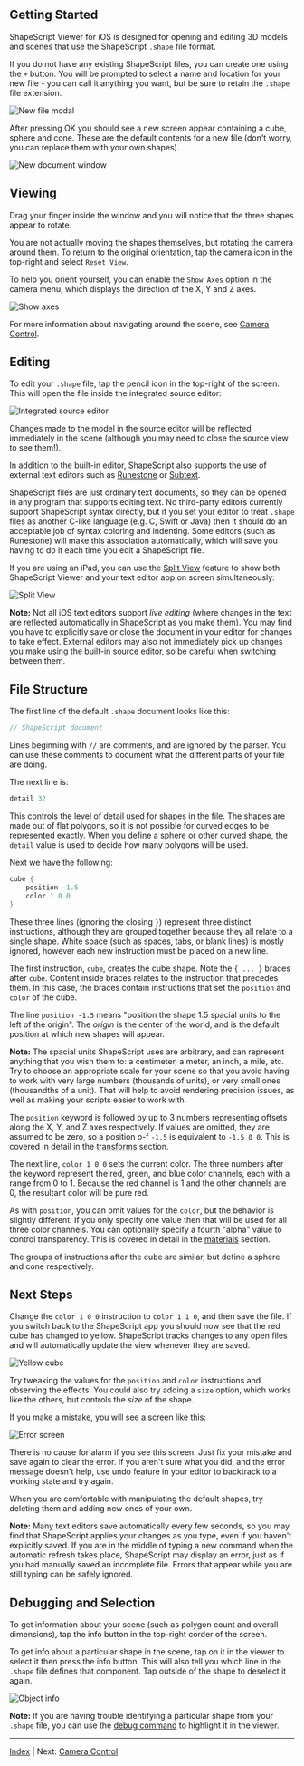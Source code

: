 Getting Started
---

ShapeScript Viewer for iOS is designed for opening and editing 3D models and scenes that use the ShapeScript `.shape` file format.

If you do not have any existing ShapeScript files, you can create one using the `+` button. You will be prompted to select a name and location for your new file - you can call it anything you want, but be sure to retain the `.shape` file extension.

![New file modal](../../images/new-file-ios.png)

After pressing OK you should see a new screen appear containing a cube, sphere and cone. These are the default contents for a new file (don't worry, you can replace them with your own shapes).

![New document window](../../images/new-document-ios-1.6.3.png)

## Viewing

Drag your finger inside the window and you will notice that the three shapes appear to rotate.

You are not actually moving the shapes themselves, but rotating the camera around them. To return to the original orientation, tap the camera icon in the top-right and select `Reset View`.

To help you orient yourself, you can enable the `Show Axes` option in the camera menu, which displays the direction of the X, Y and Z axes.

![Show axes](../../images/show-axes-ios-1.6.3.png)

For more information about navigating around the scene, see [Camera Control](camera-control.md).

## Editing

To edit your `.shape` file, tap the pencil icon in the top-right of the screen. This will open the file inside the integrated source editor:

![Integrated source editor](../../images/source-editor-ios.png)

Changes made to the model in the source editor will be reflected immediately in the scene (although you may need to close the source view to see them!).

In addition to the built-in editor, ShapeScript also supports the use of external text editors such as [Runestone](https://apps.apple.com/app/runestone-text-editor/id1548193893) or [Subtext](https://apps.apple.com/app/subtext/id1606625287).

ShapeScript files are just ordinary text documents, so they can be opened in any program that supports editing text. No third-party editors currently support ShapeScript syntax directly, but if you set your editor to treat `.shape` files as another C-like language (e.g. C, Swift or Java) then it should do an acceptable job of syntax coloring and indenting. Some editors (such as Runestone) will make this association automatically, which will save you having to do it each time you edit a ShapeScript file.

If you are using an iPad, you can use the [Split View](https://support.apple.com/en-gb/guide/ipad/ipad08c9970c/ipados) feature to show both ShapeScript Viewer and your text editor app on screen simultaneously:

![Split View](../../images/split-view-ios-1.6.3.png)

**Note:** Not all iOS text editors support *live editing* (where changes in the text are reflected automatically in ShapeScript as you make them). You may find you have to explicitly save or close the document in your editor for changes to take effect. External editors may also not immediately pick up changes you make using the built-in source editor, so be careful when switching between them.

## File Structure

The first line of the default `.shape` document looks like this:

```swift
// ShapeScript document
```

Lines beginning with `//` are comments, and are ignored by the parser. You can use these comments to document what the different parts of your file are doing.

The next line is:

```swift
detail 32
```

This controls the level of detail used for shapes in the file. The shapes are made out of flat polygons, so it is not possible for curved edges to be represented exactly. When you define a sphere or other curved shape, the `detail` value is used to decide how many polygons will be used.

Next we have the following:

```swift
cube {
    position -1.5
    color 1 0 0
}
```

These three lines (ignoring the closing `}`) represent three distinct instructions, although they are grouped together because they all relate to a single shape. White space (such as spaces, tabs, or blank lines) is mostly ignored, however each new instruction must be placed on a new line.

The first instruction, `cube`, creates the cube shape. Note the `{ ... }` braces after `cube`. Content inside braces relates to the instruction that precedes them. In this case, the braces contain instructions that set the  `position` and  `color` of the cube.

The line `position -1.5` means "position the shape 1.5 spacial units to the left of the origin". The *origin* is the center of the world, and is the default position at which new shapes will appear.

**Note:** The spacial units ShapeScript uses are arbitrary, and can represent anything that you wish them to: a centimeter, a meter, an inch, a mile, etc. Try to choose an appropriate scale for your scene so that you avoid having to work with very large numbers (thousands of units), or very small ones (thousandths of a unit). That will help to avoid rendering precision issues, as well as making your scripts easier to work with.

The `position` keyword is followed by up to 3 numbers representing offsets along the X, Y, and Z axes respectively. If values are omitted, they are assumed to be zero, so a position o-f `-1.5` is equivalent to `-1.5 0 0`. This is covered in detail in the [transforms](transforms.md#position) section.

The next line, `color 1 0 0` sets the current color. The three numbers after the keyword represent the red, green, and blue color channels, each with a range from 0 to 1. Because the red channel is 1 and the other channels are 0, the resultant color will be pure red.

As with `position`, you can omit values for the `color`, but the behavior is slightly different: If you only specify one value then that will be used for all three color channels. You can optionally specify a fourth "alpha" value to control transparency. This is covered in detail in the [materials](materials.md#color) section.

The groups of instructions after the cube are similar, but define a sphere and cone respectively.

## Next Steps

Change the `color 1 0 0` instruction to `color 1 1 0`, and then save the file. If you switch back to the ShapeScript app you should now see that the red cube has changed to yellow. ShapeScript tracks changes to any open files and will automatically update the view whenever they are saved.

![Yellow cube](../../images/yellow-cube-ios-1.6.3.png)

Try tweaking the values for the `position`  and `color` instructions and observing the effects. You could also try adding a `size` option, which works like the others, but controls the *size* of the shape.

If you make a mistake, you will see a screen like this:

![Error screen](../../images/error-screen-ios-1.6.3.png)

There is no cause for alarm if you see this screen. Just fix your mistake and save again to clear the error. If you aren't sure what you did, and the error message doesn't help, use undo feature in your editor to backtrack to a working state and try again.

When you are comfortable with manipulating the default shapes, try deleting them and adding new ones of your own.

**Note:** Many text editors save automatically every few seconds, so you may find that ShapeScript applies your changes as you type, even if you haven't explicitly saved. If you are in the middle of typing a new command when the automatic refresh takes place, ShapeScript may display an error, just as if you had manually saved an incomplete file. Errors that appear while you are still typing can be safely ignored.

## Debugging and Selection

To get information about your scene (such as polygon count and overall dimensions), tap the info button in the top-right corder of the screen.

To get info about a particular shape in the scene, tap on it in the viewer to select it then press the info button. This will also tell you which line in the `.shape` file defines that component. Tap outside of the shape to deselect it again.

![Object info](../../images/object-info-ios-1.6.3.png)

**Note:** If you are having trouble identifying a particular shape from your `.shape` file, you can use the [debug command](debugging.md) to highlight it in the viewer.

---
[Index](index.md) | Next: [Camera Control](camera-control.md)
